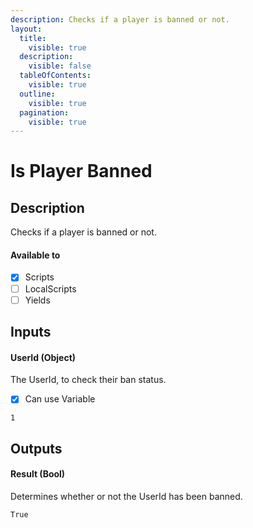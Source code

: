 ```yaml
---
description: Checks if a player is banned or not.
layout:
  title:
    visible: true
  description:
    visible: false
  tableOfContents:
    visible: true
  outline:
    visible: true
  pagination:
    visible: true
---
```


# Is Player Banned

## Description

Checks if a player is banned or not.

#### Available to

* [x] Scripts
* [ ] LocalScripts
* [ ] Yields

## Inputs

#### UserId (Object)

The UserId, to check their ban status.

* [x] Can use Variable

```
1
```

## Outputs

#### Result (Bool)

Determines whether or not the UserId has been banned.

```
True
```
